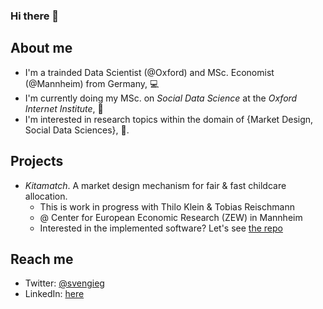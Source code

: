 ### Hi there 👋

## About me

- I'm a trainded Data Scientist (@Oxford) and MSc. Economist (@Mannheim) from Germany, :computer:
- I'm currently doing my MSc. on _Social Data Science_ at the _Oxford Internet Institute_, :school_satchel:
- I'm interested in research topics within the domain of {Market Design, Social Data Sciences}, :telescope:.

## Projects

- _Kitamatch_. A market design mechanism for fair & fast childcare allocation. 
  + This is work in progress with Thilo Klein & Tobias Reischmann
  + @ Center for European Economic Research (ZEW) in Mannheim
  + Interested in the implemented software? Let's see [the repo](https://github.com/svengiegerich/kitamatch)

## Reach me

- Twitter: [@svengieg](https://twitter.com/svengieg)
- LinkedIn: [here](https://www.linkedin.com/in/sven-giegerich/)

<!--
**svengiegerich/svengiegerich** is a ✨ _special_ ✨ repository because its `README.md` (this file) appears on your GitHub profile.

Here are some ideas to get you started:

- 🔭 I’m currently working on ...
- 🌱 I’m currently learning ...
- 👯 I’m looking to collaborate on ...
- 🤔 I’m looking for help with ...
- 💬 Ask me about ...
- 📫 How to reach me: ...
- 😄 Pronouns: ...
- ⚡ Fun fact: ...
-->
